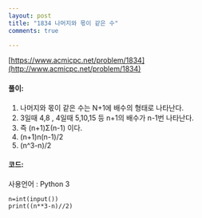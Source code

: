 ```yaml
---
layout: post
title: "1834 나머지와 몫이 같은 수"
comments: true

---
```

[https://www.acmicpc.net/problem/1834](http://www.acmicpc.net/problem/1834)

#### **풀이:**
1. 나머지와 몫이 같은 수는 N+1에 배수의 형태로 나타난다.
2. 3일때 4,8 , 4일때 5,10,15 등 n+1의 배수가 n-1번 나타난다.
3. 즉 (n+1)Σ(n-1) 이다.
4. (n+1)n(n-1)/2
5. (n^3-n)/2

#### **코드:**
사용언어 : Python 3
```
n=int(input())
print((n**3-n)//2)
```